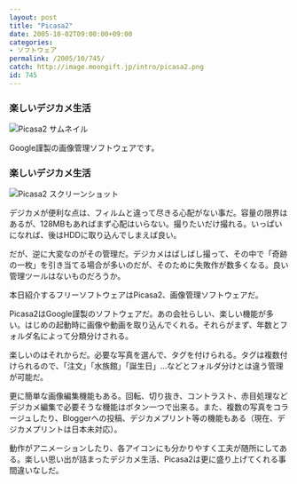 ```yaml
---
layout: post
title: "Picasa2"
date: 2005-10-02T09:00:00+09:00
categories:
- ソフトウェア
permalink: /2005/10/745/
catch: http://image.moongift.jp/intro/picasa2.png
id: 745
---
```

### 楽しいデジカメ生活
  

 ![Picasa2 サムネイル](http://image.moongift.jp/intro/picasa2.s.png "Picasa2 サムネイル")
  
Google謹製の画像管理ソフトウェアです。  
<!--more-->  

### 楽しいデジカメ生活
  

![Picasa2 スクリーンショット](http://image.moongift.jp/intro/picasa2.png "Picasa2 スクリーンショット")

  

デジカメが便利な点は、フィルムと違って尽きる心配がない事だ。容量の限界はあるが、128MBもあればまず心配はいらない。撮りたいだけ撮れる。いっぱいになれば、後はHDDに取り込んでしまえば良い。

  

だが、逆に大変なのがその管理だ。デジカメはばしばし撮って、その中で「奇跡の一枚」を引き当てる場合が多いのだが、そのために失敗作が数多くなる。良い管理ツールはないものだろうか。

  

本日紹介するフリーソフトウェアはPicasa2、画像管理ソフトウェアだ。

  

Picasa2はGoogle謹製のソフトウェアだ。あの会社らしい、楽しい機能が多い。はじめの起動時に画像や動画を取り込んでくれる。それらがまず、年数とフォルダ名によって分類分けされる。

  

楽しいのはそれからだ。必要な写真を選んで、タグを付けられる。タグは複数付けられるので、「注文」「水族館」「誕生日」…などとフォルダ分けとは違う管理が可能だ。

  

更に簡単な画像編集機能もある。回転、切り抜き、コントラスト、赤目処理などデジカメ編集で必要そうな機能はボタン一つで出来る。また、複数の写真をコラージュしたり、Bloggerへの投稿、デジカメプリント等の機能もある（現在、デジカメプリントは日本未対応）。

  

動作がアニメーションしたり、各アイコンにも分かりやすく工夫が随所にしてある。楽しい思い出が詰まったデジカメ生活、Picasa2は更に盛り上げてくれる事間違いなしだ。


